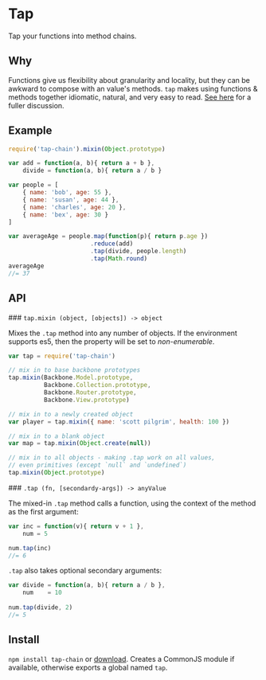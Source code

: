 # Tap 

Tap your functions into method chains.

## Why

Functions give us flexibility about granularity and locality, but they can be awkward to compose with an value's methods.  `tap` makes using functions & methods together idiomatic, natural, and very easy to read.  [See here](http://hughfdjackson.com/javascript/2012/11/30/tapping-into-the-method-chain/) for a fuller discussion.

## Example

```javascript
require('tap-chain').mixin(Object.prototype)

var add = function(a, b){ return a + b },
    divide = function(a, b){ return a / b }

var people = [
    { name: 'bob', age: 55 },
    { name: 'susan', age: 44 },
    { name: 'charles', age: 20 },
    { name: 'bex', age: 30 }
]

var averageAge = people.map(function(p){ return p.age })
                       .reduce(add)
                       .tap(divide, people.length)
                       .tap(Math.round)
averageAge
//= 37
```

## API

### `tap.mixin (object, [objects]) -> object`

Mixes the `.tap` method into any number of objects.  If the environment supports es5, then the property will be set to *non-enumerable*.

```javascript
var tap = require('tap-chain')

// mix in to base backbone prototypes
tap.mixin(Backbone.Model.prototype, 
          Backbone.Collection.prototype, 
          Backbone.Router.prototype, 
          Backbone.View.prototype)

// mix in to a newly created object
var player = tap.mixin({ name: 'scott pilgrim', health: 100 })

// mix in to a blank object
var map = tap.mixin(Object.create(null))

// mix in to all objects - making .tap work on all values,
// even primitives (except `null` and `undefined`)
tap.mixin(Object.prototype)
```

### `.tap (fn, [secondardy-args]) -> anyValue`

The mixed-in `.tap` method calls a function, using the context of the method as the first argument:

```javascript
var inc = function(v){ return v + 1 },
    num = 5

num.tap(inc)
//= 6
```

`.tap` also takes optional secondary arguments:

```javascript
var divide = function(a, b){ return a / b },
    num    = 10
    
num.tap(divide, 2)
//= 5
```

## Install 

`npm install tap-chain` or [download](https://raw.github.com/hughfdjackson/tap/master/tap.js).  Creates a CommonJS module if available, otherwise exports a global named `tap`.
